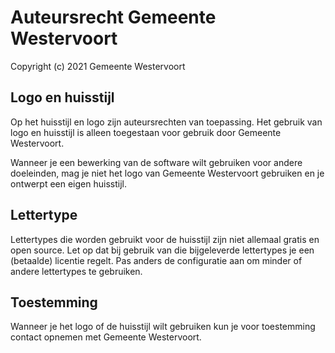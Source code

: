 # Auteursrecht Gemeente Westervoort

Copyright (c) 2021 Gemeente Westervoort

## Logo en huisstijl

Op het huisstijl en logo zijn auteursrechten van toepassing. Het gebruik van logo en huisstijl is alleen toegestaan voor gebruik door Gemeente Westervoort.

Wanneer je een bewerking van de software wilt gebruiken voor andere doeleinden, mag je niet het logo van Gemeente Westervoort gebruiken en je ontwerpt een eigen huisstijl.

## Lettertype

Lettertypes die worden gebruikt voor de huisstijl zijn niet allemaal gratis en open source. Let op dat bij gebruik van die bijgeleverde lettertypes je een (betaalde) licentie regelt. Pas anders de configuratie aan om minder of andere lettertypes te gebruiken.

## Toestemming

Wanneer je het logo of de huisstijl wilt gebruiken kun je voor toestemming contact opnemen met Gemeente Westervoort.
